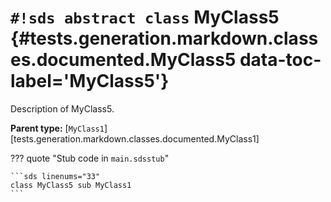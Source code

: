 # `#!sds abstract class` MyClass5 {#tests.generation.markdown.classes.documented.MyClass5 data-toc-label='MyClass5'}

Description of MyClass5.

**Parent type:** [`MyClass1`][tests.generation.markdown.classes.documented.MyClass1]

??? quote "Stub code in `main.sdsstub`"

    ```sds linenums="33"
    class MyClass5 sub MyClass1
    ```
